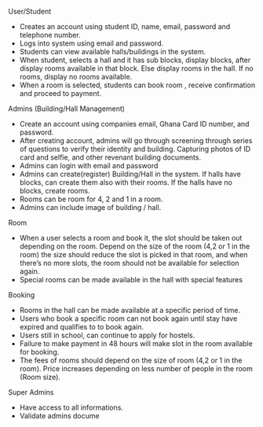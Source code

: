 User/Student 
- Creates an account using student ID, name, email, password and telephone number.
- Logs into system using email and password.
- Students can view available halls/buildings in the system.
- When student, selects a hall and it has sub blocks, display blocks, after display rooms available in that block. Else display rooms in the hall. If no rooms, display no rooms available.
- When a room is selected, students can book room , receive confirmation and proceed to payment.

Admins (Building/Hall Management)
- Create an account using companies email, Ghana Card ID number, and password.
- After creating account, admins will go through screening through series of questions to verify their identity and building. Capturing photos of ID card and selfie, and other revenant building documents. 
- Admins can login with email and password 
- Admins can create(register) Building/Hall in the system. If halls have blocks, can create them also with their rooms. If the halls have no blocks, create rooms. 
- Rooms can be room for 4, 2 and 1 in a room. 
- Admins can include image of building / hall.

Room 
- When a user selects a room and book it, the slot should be taken out depending on the room. Depend on the size of the room (4,2 or 1 in the room) the size should reduce the slot is picked in that room, and when there’s no more slots, the room should not be available for selection again.
- Special rooms can be made available in the hall with special features

Booking 
- Rooms in the hall can be made available at a specific period of time.
- Users who book a specific room can not book again until stay have expired and qualifies to to book again.
- Users still in school, can continue to apply for hostels.  
- Failure to make payment in 48 hours will make slot in the room available for booking.
- The fees of rooms should depend on the size of room (4,2 or 1 in the room).  Price increases depending on less number of people in the room (Room size).

Super Admins
- Have access to all informations.
- Validate admins docume
